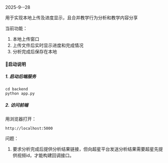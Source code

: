 2025-9--28

用于实现本地上传及进度显示，且合并教学行为分析和教学内容分享

当前功能：

1. 本地上传窗口
2. 上传文件后实时显示进度和完成情况
3. 分析完成后保存在本地

#### 🚀启动说明

##### 1. 启动后端服务

```
cd backend
python app.py
```

##### 2. 访问前端

用浏览器打开：

```
http://localhost:5000
```



问题：

1. 要求分析完成后提供分析结果链接，但向超星平台发送分析结果需要超星先提供视频id，才能构建回调接口。